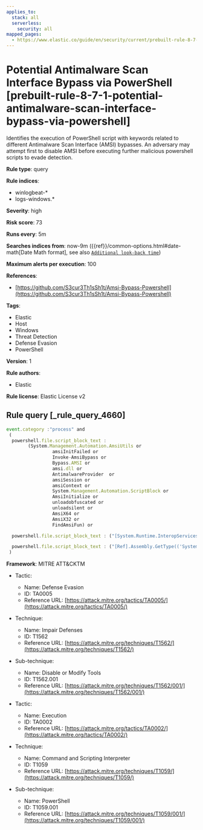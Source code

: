 ```yaml
---
applies_to:
  stack: all
  serverless:
    security: all
mapped_pages:
  - https://www.elastic.co/guide/en/security/current/prebuilt-rule-8-7-1-potential-antimalware-scan-interface-bypass-via-powershell.html
---
```


# Potential Antimalware Scan Interface Bypass via PowerShell [prebuilt-rule-8-7-1-potential-antimalware-scan-interface-bypass-via-powershell]

Identifies the execution of PowerShell script with keywords related to different Antimalware Scan Interface (AMSI) bypasses. An adversary may attempt first to disable AMSI before executing further malicious powershell scripts to evade detection.

**Rule type**: query

**Rule indices**:

* winlogbeat-*
* logs-windows.*

**Severity**: high

**Risk score**: 73

**Runs every**: 5m

**Searches indices from**: now-9m ({{ref}}/common-options.html#date-math[Date Math format], see also [`Additional look-back time`](docs-content://solutions/security/detect-and-alert/create-detection-rule.md#rule-schedule))

**Maximum alerts per execution**: 100

**References**:

* [https://github.com/S3cur3Th1sSh1t/Amsi-Bypass-Powershell](https://github.com/S3cur3Th1sSh1t/Amsi-Bypass-Powershell)

**Tags**:

* Elastic
* Host
* Windows
* Threat Detection
* Defense Evasion
* PowerShell

**Version**: 1

**Rule authors**:

* Elastic

**Rule license**: Elastic License v2

## Rule query [_rule_query_4660]

```js
event.category :"process" and
 (
  powershell.file.script_block_text :
        (System.Management.Automation.AmsiUtils or
				 amsiInitFailed or
				 Invoke-AmsiBypass or
				 Bypass.AMSI or
				 amsi.dll or
				 AntimalwareProvider  or
				 amsiSession or
				 amsiContext or
				 System.Management.Automation.ScriptBlock or
				 AmsiInitialize or
				 unloadobfuscated or
				 unloadsilent or
				 AmsiX64 or
				 AmsiX32 or
				 FindAmsiFun) or

  powershell.file.script_block_text : ("[System.Runtime.InteropServices.Marshal]::Copy" and "VirtualProtect") or

  powershell.file.script_block_text : ("[Ref].Assembly.GetType(('System.Management.Automation" and ".SetValue(")
 )
```

**Framework**: MITRE ATT&CKTM

* Tactic:

    * Name: Defense Evasion
    * ID: TA0005
    * Reference URL: [https://attack.mitre.org/tactics/TA0005/](https://attack.mitre.org/tactics/TA0005/)

* Technique:

    * Name: Impair Defenses
    * ID: T1562
    * Reference URL: [https://attack.mitre.org/techniques/T1562/](https://attack.mitre.org/techniques/T1562/)

* Sub-technique:

    * Name: Disable or Modify Tools
    * ID: T1562.001
    * Reference URL: [https://attack.mitre.org/techniques/T1562/001/](https://attack.mitre.org/techniques/T1562/001/)

* Tactic:

    * Name: Execution
    * ID: TA0002
    * Reference URL: [https://attack.mitre.org/tactics/TA0002/](https://attack.mitre.org/tactics/TA0002/)

* Technique:

    * Name: Command and Scripting Interpreter
    * ID: T1059
    * Reference URL: [https://attack.mitre.org/techniques/T1059/](https://attack.mitre.org/techniques/T1059/)

* Sub-technique:

    * Name: PowerShell
    * ID: T1059.001
    * Reference URL: [https://attack.mitre.org/techniques/T1059/001/](https://attack.mitre.org/techniques/T1059/001/)




